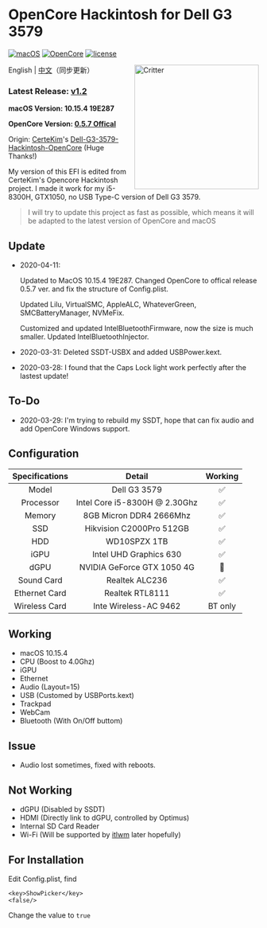 # OpenCore Hackintosh for Dell G3 3579

[![macOS](https://img.shields.io/badge/macOS-10.15.4-orange)](https://www.apple.com.cn/macos/catalina/)
[![OpenCore](https://img.shields.io/badge/OpenCore-0.5.7-9cf)](https://github.com/acidanthera/OpenCorePkg)
[![license](https://img.shields.io/badge/license-Anti%20996-blue.svg)](https://github.com/996icu/996.ICU/blob/master/LICENSE)

<img align="right" src="https://support.apple.com/content/dam/edam/applecare/images/en_US/macos/psp-mini-hero-macos-high-sierra-whats-new_2x.png" alt="Critter" width="250">

English | [中文](https://github.com/tonyleelyy/OpenCore-Hackintosh-Dell-G3-3579/blob/master/README_CN.md)（同步更新）

### Latest Release: [v1.2](https://github.com/tonyleelyy/OpenCore-Hackintosh-Dell-G3-3579/releases/tag/v1.2)

**macOS Version: 10.15.4 19E287**

**OpenCore Version: [0.5.7 Offical](https://github.com/acidanthera/OpenCorePkg/releases/tag/0.5.7)**

Origin: [CerteKim](https://github.com/CerteKim)'s [Dell-G3-3579-Hackintosh-OpenCore](https://github.com/CerteKim/Dell-G3-3579-Hackintosh-OpenCore) (Huge Thanks!)

My version of this EFI is edited from CerteKim's Opencore Hackintosh project.
I made it work for my i5-8300H, GTX1050, no USB Type-C version of Dell G3 3579.

> I will try to update this project as fast as possible, which means it will be adapted to the latest version of OpenCore and macOS

## Update
- 2020-04-11: 

  Updated to MacOS 10.15.4 19E287. Changed OpenCore to offical release 0.5.7 ver. and fix the structure of Config.plist.

  Updated Lilu, VirtualSMC, AppleALC, WhateverGreen, SMCBatteryManager, NVMeFix.

  Customized and updated IntelBluetoothFirmware, now the size is much smaller. Updated IntelBluetoothInjector.

- 2020-03-31: Deleted SSDT-USBX and added USBPower.kext.

- 2020-03-28: I found that the Caps Lock light work perfectly after the lastest update!

## To-Do
- 2020-03-29: I'm trying to rebuild my SSDT, hope that can fix audio and add OpenCore Windows support.

## Configuration

| Specifications | Detail | Working |
| :------------: | :------: | :--------: |
| Model | Dell G3 3579 | ✅ |
| Processor | Intel Core i5-8300H @ 2.30Ghz | ✅ |
| Memory | 8GB Micron DDR4 2666Mhz | ✅ |
| SSD | Hikvision C2000Pro 512GB | ✅ |
| HDD | WD10SPZX 1TB | ✅ |
| iGPU | Intel UHD Graphics 630 | ✅ |
| dGPU | NVIDIA GeForce GTX 1050 4G | 🚫 |
| Sound Card | Realtek ALC236 | ✅ |
| Ethernet Card | Realtek RTL8111 | ✅ |
| Wireless Card | Inte Wireless-AC 9462 | BT only |

## Working

- macOS 10.15.4
- CPU (Boost to 4.0Ghz)
- iGPU
- Ethernet
- Audio (Layout=15)
- USB (Customed by USBPorts.kext)
- Trackpad
- WebCam
- Bluetooth (With On/Off buttom)

## Issue

- Audio lost sometimes, fixed with reboots.

## Not Working

- dGPU (Disabled by SSDT)
- HDMI (Directly link to dGPU, controlled by Optimus)
- Internal SD Card Reader
- Wi-Fi (Will be supported by [itlwm](https://github.com/zxystd/itlwm) later hopefully)

## For Installation

Edit Config.plist, find

```
<key>ShowPicker</key>
<false/>
```

Change the value to ```true```

